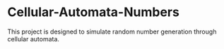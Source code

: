 # Cellular-Automata-Numbers
This project is designed to simulate random number generation through cellular automata.
